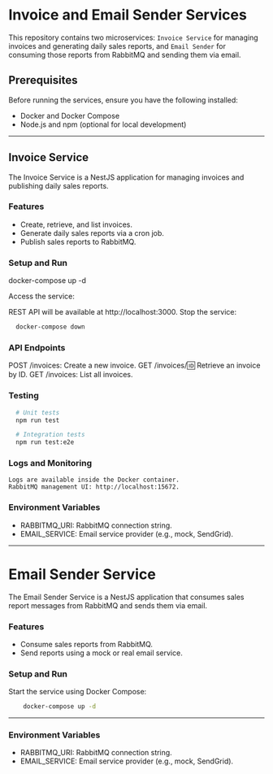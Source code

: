 # Invoice and Email Sender Services

This repository contains two microservices: `Invoice Service` for managing invoices and generating daily sales reports, and `Email Sender` for consuming those reports from RabbitMQ and sending them via email.

## Prerequisites

Before running the services, ensure you have the following installed:

- Docker and Docker Compose
- Node.js and npm (optional for local development)

---

## Invoice Service

The Invoice Service is a NestJS application for managing invoices and publishing daily sales reports.

### Features

- Create, retrieve, and list invoices.
- Generate daily sales reports via a cron job.
- Publish sales reports to RabbitMQ.

### Setup and Run

  docker-compose up -d

Access the service:

  REST API will be available at http://localhost:3000.
  Stop the service:

```bash
  docker-compose down
```
### API Endpoints
  POST /invoices: Create a new invoice.
  GET /invoices/:id: Retrieve an invoice by ID.
  GET /invoices: List all invoices.

### Testing
```bash
  # Unit tests
  npm run test

  # Integration tests
  npm run test:e2e
```

### Logs and Monitoring
    Logs are available inside the Docker container.
    RabbitMQ management UI: http://localhost:15672.

### Environment Variables

- RABBITMQ_URI: RabbitMQ connection string.
- EMAIL_SERVICE: Email service provider (e.g., mock, SendGrid).

---

# Email Sender Service
The Email Sender Service is a NestJS application that consumes sales report messages from RabbitMQ and sends them via email.

### Features

- Consume sales reports from RabbitMQ.
- Send reports using a mock or real email service.

### Setup and Run

Start the service using Docker Compose:

```bash
    docker-compose up -d
```
---

### Environment Variables

- RABBITMQ_URI: RabbitMQ connection string.
- EMAIL_SERVICE: Email service provider (e.g., mock, SendGrid).